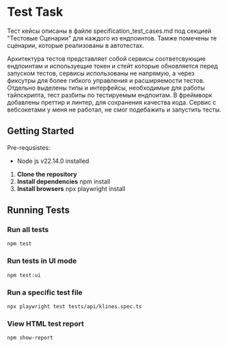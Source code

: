 # Test Task
Тест кейсы описаны в файле specification_test_cases.md под секцией "Тестовые Сценарии" для каждого из ендпоинтов. Тамже помечены те сценарии, которые реализованы в автотестах.

Архитектура тестов представляет собой сервисы соответсвующие ендпоинтам и используещие токен и стейт которые обновляется перед запуском тестов, сервисы использованы не напрямую, а через фиксутры для более гибкого управления и расширяемости тестов. Отдельно выделены типы и интерфейсы, необходимые для работы тайпскрипта, тест разбиты по тестируемым ендпоитам. В фреймворк добавлены преттир и линтер, для сохранения качества кода.
Сервис с вебсокетами у меня не работал, не смог подебажить и запустить тесты.
## Getting Started
Pre-requsistes:
- Node js v22.14.0 installed

1. **Clone the repository**
2. **Install dependencies**
    npm install
3. **Install browsers**
    npx playwright install

## Running Tests

### Run all tests
    npm test

### Run tests in UI mode
    npm test:ui

### Run a specific test file
    npx playwright test tests/api/klines.spec.ts

### View HTML test report
    npm show-report